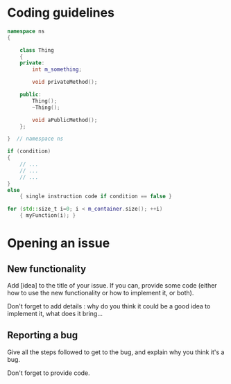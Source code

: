 # Coding guidelines

```cpp
namespace ns
{

    class Thing
    {
    private:
        int m_something;

        void privateMethod();

    public:
        Thing();
        ~Thing();

        void aPublicMethod();
    };

}  // namespace ns
```

```cpp
if (condition)
{
    // ...
    // ...
    // ...
}
else
    { single instruction code if condition == false }

for (std::size_t i=0; i < m_container.size(); ++i)
    { myFunction(i); }
```

# Opening an issue

## New functionality

Add [idea] to the title of your issue. If you can, provide some code (either how to use the new functionality or how to implement it, or both).

Don't forget to add details : why do you think it could be a good idea to implement it, what does it bring...

## Reporting a bug

Give all the steps followed to get to the bug, and explain why you think it's a bug.

Don't forget to provide code.
